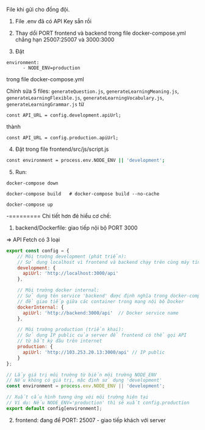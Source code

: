 File khi gửi cho đồng đội. 

1. File .env đã có API Key sẵn rồi
2. Thay dổi PORT frontend và backend trong file docker-compose.yml chẳng hạn 25007:25007 và 3000:3000

3. Đặt 
```
environment:
      - NODE_ENV=production 
```
trong file docker-compose.yml

Chỉnh sửa 5 files: `generateQuestion.js`, `generateLearningMeaning.js`, `generateLearningFlexible.js`, `generateLearningVocabulary.js`, `generateLearningGrammar.js` từ 
```
const API_URL = config.development.apiUrl;
```
thành 
```
const API_URL = config.production.apiUrl;
```

4. Đặt trong file frontend/src/js/script.js
```bash
const environment = process.env.NODE_ENV || 'development';
```


5. Run: 
```
docker-compose down

docker-compose build   # docker-compose build --no-cache

docker-compose up
```



-=========
Chi tiết hơn đẻ hiểu cơ chế: 


1. backend/Dockerfile: giao tiếp nội bộ PORT 3000 

=> API Fetch có 3 loại

```frontend/src/js/config.js
export const config = {
    // Môi trường development (phát triển): 
    // Sử dụng localhost vì frontend và backend chạy trên cùng máy tính
    development: {
      apiUrl: 'http://localhost:3000/api'
    },

    // Môi trường docker internal:
    // Sử dụng tên service 'backend' được định nghĩa trong docker-compose
    // để giao tiếp giữa các container trong mạng nội bộ Docker
    dockerInternal: {
      apiUrl: 'http://backend:3000/api'  // Docker service name
    },

    // Môi trường production (triển khai):
    // Sử dụng IP public của server để frontend có thể gọi API
    // từ bất kỳ đâu trên internet
    production: {
      apiUrl: 'http://103.253.20.13:3000/api' // IP public
    }
};

// Lấy giá trị môi trường từ biến môi trường NODE_ENV
// Nếu không có giá trị, mặc định sử dụng 'development'
const environment = process.env.NODE_ENV || 'development';

// Xuất cấu hình tương ứng với môi trường hiện tại
// Ví dụ: Nếu NODE_ENV='production' thì sẽ xuất config.production
export default config[environment];
```


2. frontend: đang để PORT: 25007 - giao tiếp khách với server 

